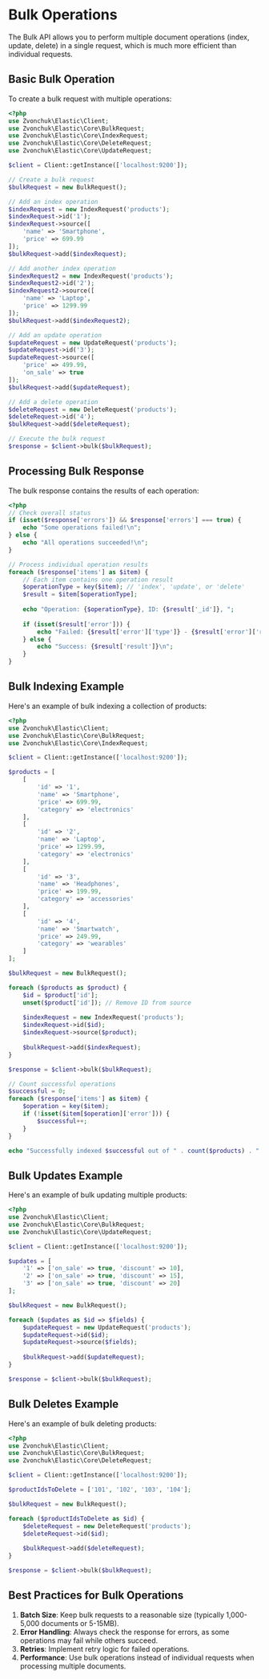 # Bulk Operations

The Bulk API allows you to perform multiple document operations (index, update, delete) in a single request, which is much more efficient than individual requests.

## Basic Bulk Operation

To create a bulk request with multiple operations:

```php
<?php
use Zvonchuk\Elastic\Client;
use Zvonchuk\Elastic\Core\BulkRequest;
use Zvonchuk\Elastic\Core\IndexRequest;
use Zvonchuk\Elastic\Core\DeleteRequest;
use Zvonchuk\Elastic\Core\UpdateRequest;

$client = Client::getInstance(['localhost:9200']);

// Create a bulk request
$bulkRequest = new BulkRequest();

// Add an index operation
$indexRequest = new IndexRequest('products');
$indexRequest->id('1');
$indexRequest->source([
    'name' => 'Smartphone',
    'price' => 699.99
]);
$bulkRequest->add($indexRequest);

// Add another index operation
$indexRequest2 = new IndexRequest('products');
$indexRequest2->id('2');
$indexRequest2->source([
    'name' => 'Laptop',
    'price' => 1299.99
]);
$bulkRequest->add($indexRequest2);

// Add an update operation
$updateRequest = new UpdateRequest('products');
$updateRequest->id('3');
$updateRequest->source([
    'price' => 499.99,
    'on_sale' => true
]);
$bulkRequest->add($updateRequest);

// Add a delete operation
$deleteRequest = new DeleteRequest('products');
$deleteRequest->id('4');
$bulkRequest->add($deleteRequest);

// Execute the bulk request
$response = $client->bulk($bulkRequest);
```

## Processing Bulk Response

The bulk response contains the results of each operation:

```php
<?php
// Check overall status
if (isset($response['errors']) && $response['errors'] === true) {
    echo "Some operations failed!\n";
} else {
    echo "All operations succeeded!\n";
}

// Process individual operation results
foreach ($response['items'] as $item) {
    // Each item contains one operation result
    $operationType = key($item); // 'index', 'update', or 'delete'
    $result = $item[$operationType];
    
    echo "Operation: {$operationType}, ID: {$result['_id']}, ";
    
    if (isset($result['error'])) {
        echo "Failed: {$result['error']['type']} - {$result['error']['reason']}\n";
    } else {
        echo "Success: {$result['result']}\n";
    }
}
```

## Bulk Indexing Example

Here's an example of bulk indexing a collection of products:

```php
<?php
use Zvonchuk\Elastic\Client;
use Zvonchuk\Elastic\Core\BulkRequest;
use Zvonchuk\Elastic\Core\IndexRequest;

$client = Client::getInstance(['localhost:9200']);

$products = [
    [
        'id' => '1',
        'name' => 'Smartphone',
        'price' => 699.99,
        'category' => 'electronics'
    ],
    [
        'id' => '2',
        'name' => 'Laptop',
        'price' => 1299.99,
        'category' => 'electronics'
    ],
    [
        'id' => '3',
        'name' => 'Headphones',
        'price' => 199.99,
        'category' => 'accessories'
    ],
    [
        'id' => '4',
        'name' => 'Smartwatch',
        'price' => 249.99,
        'category' => 'wearables'
    ]
];

$bulkRequest = new BulkRequest();

foreach ($products as $product) {
    $id = $product['id'];
    unset($product['id']); // Remove ID from source
    
    $indexRequest = new IndexRequest('products');
    $indexRequest->id($id);
    $indexRequest->source($product);
    
    $bulkRequest->add($indexRequest);
}

$response = $client->bulk($bulkRequest);

// Count successful operations
$successful = 0;
foreach ($response['items'] as $item) {
    $operation = key($item);
    if (!isset($item[$operation]['error'])) {
        $successful++;
    }
}

echo "Successfully indexed $successful out of " . count($products) . " products.";
```

## Bulk Updates Example

Here's an example of bulk updating multiple products:

```php
<?php
use Zvonchuk\Elastic\Client;
use Zvonchuk\Elastic\Core\BulkRequest;
use Zvonchuk\Elastic\Core\UpdateRequest;

$client = Client::getInstance(['localhost:9200']);

$updates = [
    '1' => ['on_sale' => true, 'discount' => 10],
    '2' => ['on_sale' => true, 'discount' => 15],
    '3' => ['on_sale' => true, 'discount' => 20]
];

$bulkRequest = new BulkRequest();

foreach ($updates as $id => $fields) {
    $updateRequest = new UpdateRequest('products');
    $updateRequest->id($id);
    $updateRequest->source($fields);
    
    $bulkRequest->add($updateRequest);
}

$response = $client->bulk($bulkRequest);
```

## Bulk Deletes Example

Here's an example of bulk deleting products:

```php
<?php
use Zvonchuk\Elastic\Client;
use Zvonchuk\Elastic\Core\BulkRequest;
use Zvonchuk\Elastic\Core\DeleteRequest;

$client = Client::getInstance(['localhost:9200']);

$productIdsToDelete = ['101', '102', '103', '104'];

$bulkRequest = new BulkRequest();

foreach ($productIdsToDelete as $id) {
    $deleteRequest = new DeleteRequest('products');
    $deleteRequest->id($id);
    
    $bulkRequest->add($deleteRequest);
}

$response = $client->bulk($bulkRequest);
```

## Best Practices for Bulk Operations

1. **Batch Size**: Keep bulk requests to a reasonable size (typically 1,000-5,000 documents or 5-15MB).
2. **Error Handling**: Always check the response for errors, as some operations may fail while others succeed.
3. **Retries**: Implement retry logic for failed operations.
4. **Performance**: Use bulk operations instead of individual requests when processing multiple documents.
